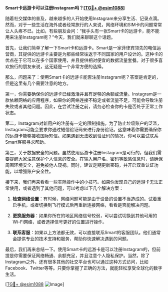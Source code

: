 **Smart卡远游卡可以注册Instagram吗？[[TG💪+ @esim1088](https://t.me/s/esim1088)]**

随着社交媒体的普及，越来越多的人开始使用Instagram来分享生活、记录点滴。然而，对于一些生活在海外或者经常旅行的人来说，网络环境和SIM卡的问题常常让人头疼不已。比如，有些朋友会问：“我手头有一张Smart卡的远游卡，能不能用来注册Instagram呢？”今天，我们就来聊聊这个话题。

首先，让我们简单了解一下Smart卡和远游卡。Smart是一家菲律宾领先的电信运营商，其提供的远游卡主要是为那些经常往返于不同国家的用户设计的。这种卡的优点在于它可以在多个国家使用，并且提供相对便宜的数据流量套餐。对于很多喜欢旅行的朋友来说，这无疑是一个非常方便的选择。

那么，问题来了：使用Smart卡的远游卡能否注册Instagram呢？答案是肯定的，但是这里有几个需要注意的地方。

第一，你需要确保你的远游卡已经激活并且有足够的余额或流量。Instagram是一款依赖网络的应用程序，如果你的网络连接不稳定或者流量不足，可能会导致注册失败或者其他问题。因此，在尝试注册之前，请务必检查你的卡是否处于正常工作状态。

第二，Instagram对新用户的注册有一定的限制措施。为了防止垃圾账户的泛滥，Instagram可能会要求你通过短信验证码来进行身份验证。这意味着你需要确保你的远游卡能够接收国际短信。如果遇到无法收到验证码的情况，你可以尝试联系Smart客服寻求帮助。

第三，关于数据安全的问题。虽然使用远游卡注册Instagram是可行的，但我们需要提醒大家注意保护个人信息的安全。在输入用户名、密码等敏感信息时，请确保周围环境安全，避免被他人窥视。同时，建议定期更新密码，并开启双重认证功能，以增强账户安全性。

接下来，我们再来看看一些实际操作中的小技巧。如果你发现自己的远游卡无法正常使用，或者遇到了其他问题，可以考虑以下几个解决方案：

1. **检查网络设置**：有时候，网络问题可能是由于设备的设置不当造成的。试着重启手机，或者切换到飞行模式后再重新连接网络，看看是否能解决问题。
   
2. **更换服务器**：如果你所在的地区网络信号较弱，可以尝试切换到其他可用的Wi-Fi网络，或者选择信号更好的位置进行操作。

3. **联系客服**：如果以上方法都无效，可以直接联系Smart的客服团队。他们通常会提供专业的技术支持和服务，帮助你快速解决遇到的问题。

最后，我们再来总结一下。使用Smart卡的远游卡是可以注册Instagram的，但前提是你需要保证网络畅通、余额充足，并且注意个人隐私保护。当然，除了Instagram之外，还有很多其他的社交平台也可以通过这种方式访问，比如Facebook、Twitter等等。只要你掌握了正确的方法，就能轻松享受全球化的数字生活。

[[TG💪+ @esim1088](https://t.me/s/esim1088) ![Image](https://i.postimg.cc/4NQfJmqS/Snipaste-2025-05-13-00-14-12.png)]